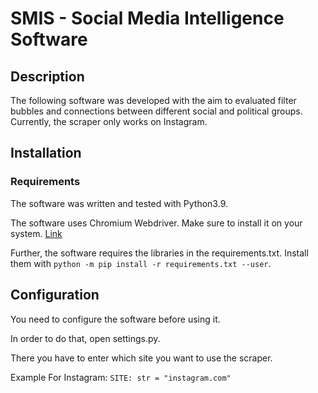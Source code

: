 # SMIS - Social Media Intelligence Software



## Description 

The following software was developed with the aim to evaluated filter bubbles and connections between different social and political groups.
Currently, the scraper only works on Instagram.



## Installation

### Requirements 

The software was written and tested with Python3.9.

The software uses Chromium Webdriver. Make sure to install it on your system. [Link](https://chromedriver.chromium.org/)

Further, the software requires the libraries in the requirements.txt. Install them with
`python -m pip install -r requirements.txt --user`.

## Configuration 

You need to configure the software before using it.

In order to do that, open settings.py.

There you have to enter which site you want to use the scraper. 

Example For Instagram: `SITE: str = "instagram.com"`
